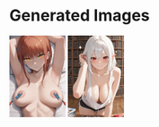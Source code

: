 # Generated Images



<img src="2025_10_07_01_thumb.webp" width="100"/> <img src="2025_10_07_02_thumb.webp" width="100"/>
